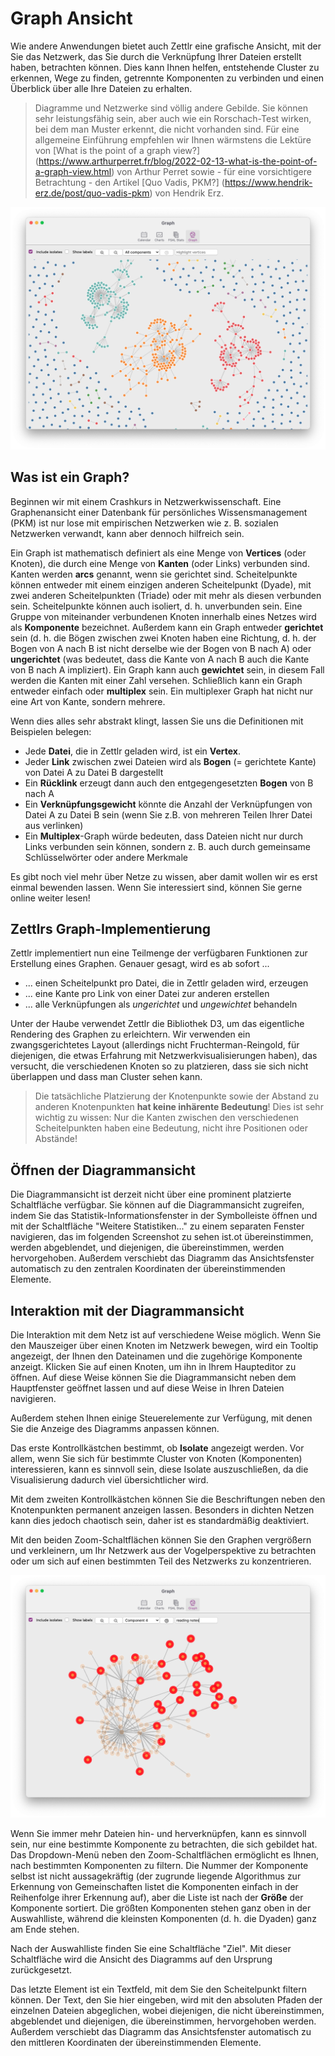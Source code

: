 # Graph Ansicht

Wie andere Anwendungen bietet auch Zettlr eine grafische Ansicht, mit der Sie das Netzwerk, das Sie durch die Verknüpfung Ihrer Dateien erstellt haben, betrachten können. Dies kann Ihnen helfen, entstehende Cluster zu erkennen, Wege zu finden, getrennte Komponenten zu verbinden und einen Überblick über alle Ihre Dateien zu erhalten.

> Diagramme und Netzwerke sind völlig andere Gebilde. Sie können sehr leistungsfähig sein, aber auch wie ein Rorschach-Test wirken, bei dem man Muster erkennt, die nicht vorhanden sind. Für eine allgemeine Einführung empfehlen wir Ihnen wärmstens die Lektüre von [What is the point of a graph view?] (https://www.arthurperret.fr/blog/2022-02-13-what-is-the-point-of-a-graph-view.html) von Arthur Perret sowie - für eine vorsichtigere Betrachtung - den Artikel [Quo Vadis, PKM?] (https://www.hendrik-erz.de/post/quo-vadis-pkm) von Hendrik Erz.

![Zettlrs Graphenansicht in der Anfangskonfiguration](../assets/../img/graph_view.png)

## Was ist ein Graph?

Beginnen wir mit einem Crashkurs in Netzwerkwissenschaft. Eine Graphenansicht einer Datenbank für persönliches Wissensmanagement (PKM) ist nur lose mit empirischen Netzwerken wie z. B. sozialen Netzwerken verwandt, kann aber dennoch hilfreich sein.

Ein Graph ist mathematisch definiert als eine Menge von **Vertices** (oder Knoten), die durch eine Menge von **Kanten** (oder Links) verbunden sind. Kanten werden **arcs** genannt, wenn sie gerichtet sind. Scheitelpunkte können entweder mit einem einzigen anderen Scheitelpunkt (Dyade), mit zwei anderen Scheitelpunkten (Triade) oder mit mehr als diesen verbunden sein. Scheitelpunkte können auch isoliert, d. h. unverbunden sein. Eine Gruppe von miteinander verbundenen Knoten innerhalb eines Netzes wird als **Komponente** bezeichnet. Außerdem kann ein Graph entweder **gerichtet** sein (d. h. die Bögen zwischen zwei Knoten haben eine Richtung, d. h. der Bogen von A nach B ist nicht derselbe wie der Bogen von B nach A) oder **ungerichtet** (was bedeutet, dass die Kante von A nach B auch die Kante von B nach A impliziert). Ein Graph kann auch **gewichtet** sein, in diesem Fall werden die Kanten mit einer Zahl versehen. Schließlich kann ein Graph entweder einfach oder **multiplex** sein. Ein multiplexer Graph hat nicht nur eine Art von Kante, sondern mehrere.

Wenn dies alles sehr abstrakt klingt, lassen Sie uns die Definitionen mit Beispielen belegen:

* Jede **Datei**, die in Zettlr geladen wird, ist ein **Vertex**.
* Jeder **Link** zwischen zwei Dateien wird als **Bogen** (= gerichtete Kante) von Datei A zu Datei B dargestellt
* Ein **Rücklink** erzeugt dann auch den entgegengesetzten **Bogen** von B nach A
* Ein **Verknüpfungsgewicht** könnte die Anzahl der Verknüpfungen von Datei A zu Datei B sein (wenn Sie z.B. von mehreren Teilen Ihrer Datei aus verlinken)
* Ein **Multiplex**-Graph würde bedeuten, dass Dateien nicht nur durch Links verbunden sein können, sondern z. B. auch durch gemeinsame Schlüsselwörter oder andere Merkmale

Es gibt noch viel mehr über Netze zu wissen, aber damit wollen wir es erst einmal bewenden lassen. Wenn Sie interessiert sind, können Sie gerne online weiter lesen!

## Zettlrs Graph-Implementierung

Zettlr implementiert nun eine Teilmenge der verfügbaren Funktionen zur Erstellung eines Graphen. Genauer gesagt, wird es ab sofort ...

* ... einen Scheitelpunkt pro Datei, die in Zettlr geladen wird, erzeugen
* ... eine Kante pro Link von einer Datei zur anderen erstellen
* ... alle Verknüpfungen als *ungerichtet* und *ungewichtet* behandeln

Unter der Haube verwendet Zettlr die Bibliothek D3, um das eigentliche Rendering des Graphen zu erleichtern. Wir verwenden ein zwangsgerichtetes Layout (allerdings nicht Fruchterman-Reingold, für diejenigen, die etwas Erfahrung mit Netzwerkvisualisierungen haben), das versucht, die verschiedenen Knoten so zu platzieren, dass sie sich nicht überlappen und dass man Cluster sehen kann.

> Die tatsächliche Platzierung der Knotenpunkte sowie der Abstand zu anderen Knotenpunkten **hat keine inhärente Bedeutung**! Dies ist sehr wichtig zu wissen: Nur die Kanten zwischen den verschiedenen Scheitelpunkten haben eine Bedeutung, nicht ihre Positionen oder Abstände!

## Öffnen der Diagrammansicht

Die Diagrammansicht ist derzeit nicht über eine prominent platzierte Schaltfläche verfügbar. Sie können auf die Diagrammansicht zugreifen, indem Sie das Statistik-Informationsfenster in der Symbolleiste öffnen und mit der Schaltfläche "Weitere Statistiken..." zu einem separaten Fenster navigieren, das im folgenden Screenshot zu sehen ist.ot übereinstimmen, werden abgeblendet, und diejenigen, die übereinstimmen, werden hervorgehoben. Außerdem verschiebt das Diagramm das Ansichtsfenster automatisch zu den zentralen Koordinaten der übereinstimmenden Elemente.

## Interaktion mit der Diagrammansicht

Die Interaktion mit dem Netz ist auf verschiedene Weise möglich. Wenn Sie den Mauszeiger über einen Knoten im Netzwerk bewegen, wird ein Tooltip angezeigt, der Ihnen den Dateinamen und die zugehörige Komponente anzeigt. Klicken Sie auf einen Knoten, um ihn in Ihrem Haupteditor zu öffnen. Auf diese Weise können Sie die Diagrammansicht neben dem Hauptfenster geöffnet lassen und auf diese Weise in Ihren Dateien navigieren.

Außerdem stehen Ihnen einige Steuerelemente zur Verfügung, mit denen Sie die Anzeige des Diagramms anpassen können.

Das erste Kontrollkästchen bestimmt, ob **Isolate** angezeigt werden. Vor allem, wenn Sie sich für bestimmte Cluster von Knoten (Komponenten) interessieren, kann es sinnvoll sein, diese Isolate auszuschließen, da die Visualisierung dadurch viel übersichtlicher wird.

Mit dem zweiten Kontrollkästchen können Sie die Beschriftungen neben den Knotenpunkten permanent anzeigen lassen. Besonders in dichten Netzen kann dies jedoch chaotisch sein, daher ist es standardmäßig deaktiviert.

Mit den beiden Zoom-Schaltflächen können Sie den Graphen vergrößern und verkleinern, um Ihr Netzwerk aus der Vogelperspektive zu betrachten oder um sich auf einen bestimmten Teil des Netzwerks zu konzentrieren.

![Zettlrs Graphansicht, fokussiert auf eine einzelne Komponente des Netzwerks](../assets/../img/graph_view_single_component.png)

Wenn Sie immer mehr Dateien hin- und herverknüpfen, kann es sinnvoll sein, nur eine bestimmte Komponente zu betrachten, die sich gebildet hat. Das Dropdown-Menü neben den Zoom-Schaltflächen ermöglicht es Ihnen, nach bestimmten Komponenten zu filtern. Die Nummer der Komponente selbst ist nicht aussagekräftig (der zugrunde liegende Algorithmus zur Erkennung von Gemeinschaften listet die Komponenten einfach in der Reihenfolge ihrer Erkennung auf), aber die Liste ist nach der **Größe** der Komponente sortiert. Die größten Komponenten stehen ganz oben in der Auswahlliste, während die kleinsten Komponenten (d. h. die Dyaden) ganz am Ende stehen.

Nach der Auswahlliste finden Sie eine Schaltfläche "Ziel". Mit dieser Schaltfläche wird die Ansicht des Diagramms auf den Ursprung zurückgesetzt.

Das letzte Element ist ein Textfeld, mit dem Sie den Scheitelpunkt filtern können. Der Text, den Sie hier eingeben, wird mit den absoluten Pfaden der einzelnen Dateien abgeglichen, wobei diejenigen, die nicht übereinstimmen, abgeblendet und diejenigen, die übereinstimmen, hervorgehoben werden. Außerdem verschiebt das Diagramm das Ansichtsfenster automatisch zu den mittleren Koordinaten der übereinstimmenden Elemente.
